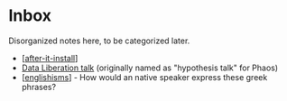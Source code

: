 # Inbox

Disorganized notes here, to be categorized later.

* [[after-it-install]]
* [Data Liberation talk](./data-liberation-talk/slides) (originally named as "hypothesis talk" for Phaos)
* [[englishisms]] - How would an native speaker express these greek phrases?

[//begin]: # "Autogenerated link references for markdown compatibility"
[after-it-install]: after-it-install.md "After ITR Install"
[englishisms]: ../../englishisms.md "Englishisms"
[//end]: # "Autogenerated link references"